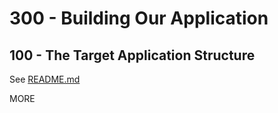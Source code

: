 # 300 - Building Our Application

## 100 - The Target Application Structure

See [README.md](./100/README.md)

MORE